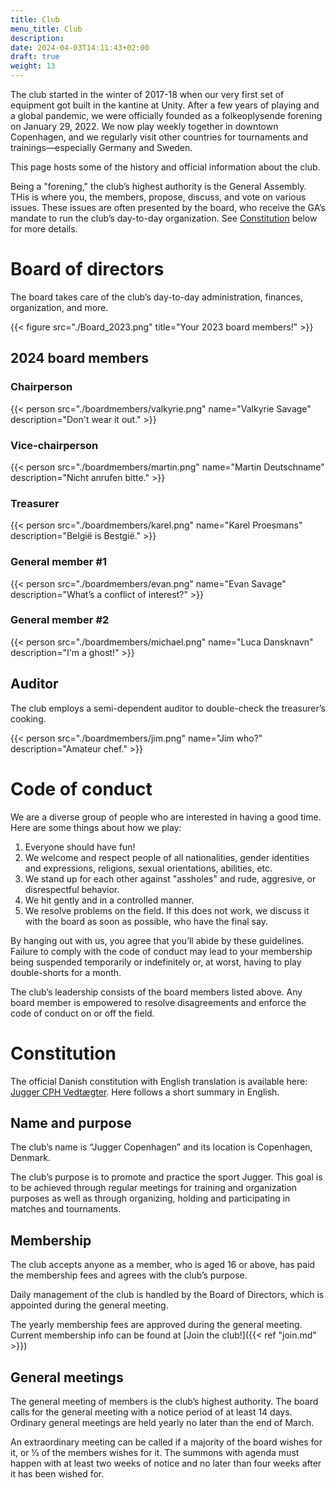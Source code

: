 ```yaml
---
title: Club
menu_title: Club
description: 
date: 2024-04-03T14:11:43+02:00
draft: true
weight: 13
---
```


The club started in the winter of 2017-18 when our very first set of equipment got built in the kantine at Unity. After a few years of playing and a global pandemic, we were officially founded as a folkeoplysende forening on January 29, 2022. We now play weekly together in downtown Copenhagen, and we regularly visit other countries for tournaments and trainings—especially Germany and Sweden.

This page hosts some of the history and official information about the club.

Being a "forening," the club’s highest authority is the General Assembly. THis is where you, the members, propose, discuss, and vote on various issues. These issues are often presented by the board, who receive the GA’s mandate to run the club’s day-to-day organization. See [Constitution]() below for more details.

# Board of directors

The board takes care of the club’s day-to-day administration, finances, organization, and more.

{{< figure src="./Board_2023.png" title="Your 2023 board members!" >}}

## 2024 board members

### Chairperson

{{< person src="./boardmembers/valkyrie.png" name="Valkyrie Savage" description="Don't wear it out." >}}

### Vice-chairperson

{{< person src="./boardmembers/martin.png" name="Martin Deutschname" description="Nicht anrufen bitte." >}}

### Treasurer

{{< person src="./boardmembers/karel.png" name="Karel Proesmans" description="België is Bestgië." >}}

### General member \#1

{{< person src="./boardmembers/evan.png" name="Evan Savage" description="What’s a conflict of interest?" >}}

### General member \#2

{{< person src="./boardmembers/michael.png" name="Luca Dansknavn" description="I'm a ghost!" >}}

## Auditor

The club employs a semi-dependent auditor to double-check the treasurer’s cooking.

{{< person src="./boardmembers/jim.png" name="Jim who?" description="Amateur chef." >}}

# Code of conduct

We are a diverse group of people who are interested in having a good time. Here are some things about how we play:

1. Everyone should have fun!
2. We welcome and respect people of all nationalities, gender identities and expressions, religions, sexual orientations, abilities, etc.
3. We stand up for each other against "assholes" and rude, aggresive, or disrespectful behavior.
4. We hit gently and in a controlled manner.
5. We resolve problems on the field. If this does not work, we discuss it with the board as soon as possible, who have the final say.

By hanging out with us, you agree that you’ll abide by these guidelines. Failure to comply with the code of conduct may lead to your membership being suspended temporarily or indefinitely or, at worst, having to play double-shorts for a month.

The club’s leadership consists of the board members listed above. Any board member is empowered to resolve disagreements and enforce the code of conduct on or off the field.

# Constitution

The official Danish constitution with English translation is available here: [Jugger CPH Vedtægter](https://docs.google.com/document/d/13gHCvyobzfLGX1JKa7vSJnOykByL8NtlArcgXXLmaQA). Here follows a short summary in English.

## Name and purpose

The club’s name is “Jugger Copenhagen” and its location is Copenhagen, Denmark.

The club’s purpose is to promote and practice the sport Jugger. This goal is to be achieved through regular meetings for training and organization purposes as well as through organizing, holding and participating in matches and tournaments.

## Membership

The club accepts anyone as a member, who is aged 16 or above, has paid the membership fees and agrees with the club’s purpose.

Daily management of the club is handled by the Board of Directors, which is appointed during the general meeting.

The yearly membership fees are approved during the general meeting. Current membership info can be found at [Join the club!]({{< ref "join.md" >}})

## General meetings

The general meeting of members is the club’s highest authority. The board calls for the general meeting with a notice period of at least 14 days. Ordinary general meetings are held yearly no later than the end of March.

An extraordinary meeting can be called if a majority of the board wishes for it, or ⅓ of the members wishes for it. The summons with agenda must happen with at least two weeks of notice and no later than four weeks after it has been wished for.
